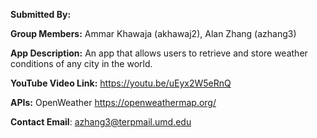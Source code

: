 **Submitted By:** 

**Group Members:** Ammar Khawaja (akhawaj2), Alan Zhang (azhang3)

**App Description:** An app that allows users to retrieve and store weather conditions of any city in the world.

**YouTube Video Link:** https://youtu.be/uEyx2W5eRnQ

**APIs:** OpenWeather https://openweathermap.org/ 

**Contact Email**: azhang3@terpmail.umd.edu
